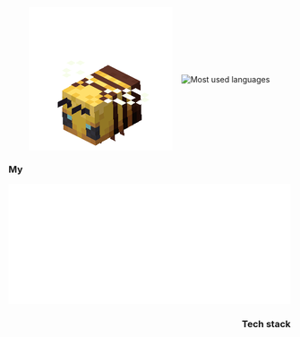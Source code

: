 <div align="center" style="max-width: 600px">
  <div style="display: flex; align-items: center; justify-content: center; gap: 16px;">
    <img alt="Flying bee" src="./assets/bee.gif"/>
    <img alt="Most used languages" src="https://github-readme-stats.vercel.app/api/top-langs/?username=markgrushevski&layout=donut&langs_count=6&theme=transparent&hide_border=true"/>
  </div>
  <h3 align="start">My</h3>
  <img src="./readme.svg" width="100%" height="214" alt="My technology stack"/>
  <h3 align="end">Tech stack</h3>
</div>